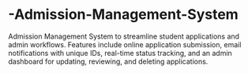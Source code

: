 # -Admission-Management-System
Admission Management System to streamline student applications and admin workflows. Features include online application submission, email notifications with unique IDs, real-time status tracking, and an admin dashboard for updating, reviewing, and deleting applications.
